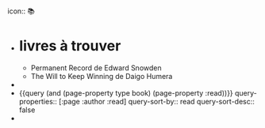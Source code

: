 icon:: 📚️

- # livres à trouver
	- Permanent Record de Edward Snowden
	- The Will to Keep Winning de Daigo Humera
-
- {{query (and (page-property type book) (page-property :read))}}
  query-properties:: [:page :author :read]
  query-sort-by:: read
  query-sort-desc:: false
-